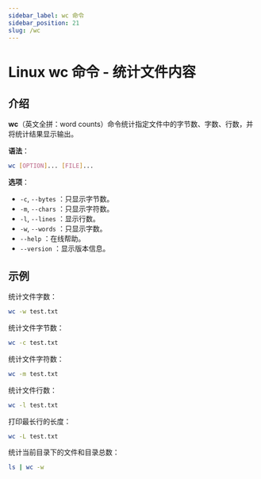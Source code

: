```yaml
---
sidebar_label: wc 命令
sidebar_position: 21
slug: /wc
---
```


# Linux wc 命令 - 统计文件内容



## 介绍

**wc**（英文全拼：word counts）命令统计指定文件中的字节数、字数、行数，并将统计结果显示输出。

**语法**：

```bash
wc [OPTION]... [FILE]...
```

**选项**：

- `-c`, `--bytes` ：只显示字节数。
- `-m`, `--chars` ：只显示字符数。
- `-l`, `--lines` ：显示行数。
- `-w`, `--words` ：只显示字数。
- `--help` ：在线帮助。
- `--version` ：显示版本信息。



## 示例

统计文件字数：

```bash
wc -w test.txt 
```

统计文件字节数：

```bash
wc -c test.txt 
```

统计文件字符数：

```bash
wc -m test.txt 
```

统计文件行数：

```bash
wc -l test.txt 
```

打印最长行的长度：

```bash
wc -L test.txt
```

统计当前目录下的文件和目录总数：

```bash
ls | wc -w
```

